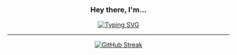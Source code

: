 <div align="center">
  <h3>Hey there, I'm...</h3>
  <a href="https://git.io/typing-svg"><img src="https://readme-typing-svg.herokuapp.com?font=Poppins&size=49&pause=1000&color=00DDFF&center=true&vCenter=true&width=800&height=60&lines=Kieran+Perkinton;📚+Always+Learning+New+Skills" alt="Typing SVG" /></a>
  
  ---
  [![GitHub Streak](https://streak-stats.demolab.com?user=mountaintiger144&theme=prussian&hide_border=true&border_radius=32&date_format=M%20j%5B%2C%20Y%5D&background=1F222E&ring=00DDFF&fire=00DDFF&currStreakLabel=FFFFFF&currStreakNum=00DDFF&sideNums=00DDFF&sideLabels=FFFFFF)](https://git.io/streak-stats)
</div>
